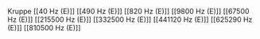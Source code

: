Kruppe
[[40 Hz (E)]]
[[490 Hz (E)]]
[[820 Hz (E)]]
[[9800 Hz (E)]]
[[67500 Hz (E)]]
[[215500 Hz (E)]]
[[332500 Hz (E)]]
[[441120 Hz (E)]]
[[625290 Hz (E)]]
[[810500 Hz (E)]]
